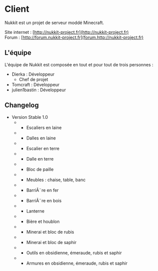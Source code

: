 ﻿Client
===========

Nukkit est un projet de serveur moddé Minecraft.

Site internet : [http://nukkit-project.fr](http://nukkit-project.fr)  
Forum : [http://forum.nukkit-project.fr](forum.http://nukkit-project.fr)

L'équipe
-----------

L'équipe de Nukkit est composée en tout et pour tout de trois personnes :

* Dierka : Développeur
    * Chef de projet
* Tomcraft : Développeur
* julien1bastin : Développeur

Changelog
-----------

* Version Stable 1.0
    * + Escaliers en laine
    * + Dalles en laine
    * + Escalier en terre
    * + Dalle en terre
    * + Bloc de paille
    * + Meubles : chaise, table, banc
    * + BarriÃ¨re en fer
    * + BarriÃ¨re en bois
    * + Lanterne
    * + Bière et houblon
    * + Minerai et bloc de rubis
    * + Minerai et bloc de saphir
    * + Outils en obsidienne, émeraude, rubis et saphir
    * + Armures en obsidienne, émeraude, rubis et saphir
